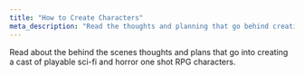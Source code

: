 ```yaml
---
title: "How to Create Characters"
meta_description: "Read the thoughts and planning that go behind creating a cast of sci-fi and horror RPG characters."
---
```


Read about the behind the scenes thoughts and plans that go into creating a cast of playable sci-fi and horror one shot RPG characters.
